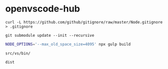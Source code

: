 # openvscode-hub

```
curl -L https://github.com/github/gitignore/raw/master/Node.gitignore > .gitignore
```

```
git submodule update --init --recursive
```

```sh
NODE_OPTIONS='--max_old_space_size=4095' npx gulp build
```

```
src/vs/bin/
```

```
dist
```
